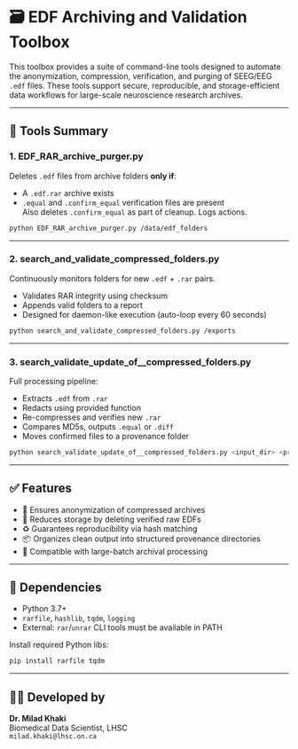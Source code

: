 
# 🗃️ EDF Archiving and Validation Toolbox

This toolbox provides a suite of command-line tools designed to automate the anonymization, compression, verification, and purging of SEEG/EEG `.edf` files. These tools support secure, reproducible, and storage-efficient data workflows for large-scale neuroscience research archives.

---

## 📌 Tools Summary

### 1. **EDF_RAR_archive_purger.py**
Deletes `.edf` files from archive folders **only if**:
- A `.edf.rar` archive exists
- `.equal` and `.confirm_equal` verification files are present  
Also deletes `.confirm_equal` as part of cleanup. Logs actions.

```bash
python EDF_RAR_archive_purger.py /data/edf_folders
```

---

### 2. **search_and_validate_compressed_folders.py**
Continuously monitors folders for new `.edf` + `.rar` pairs.
- Validates RAR integrity using checksum
- Appends valid folders to a report
- Designed for daemon-like execution (auto-loop every 60 seconds)

```bash
python search_and_validate_compressed_folders.py /exports
```

---

### 3. **search_validate_update_of__compressed_folders.py**
Full processing pipeline:
- Extracts `.edf` from `.rar`
- Redacts using provided function
- Re-compresses and verifies new `.rar`
- Compares MD5s, outputs `.equal` or `.diff`
- Moves confirmed files to a provenance folder

```bash
python search_validate_update_of__compressed_folders.py <input_dir> <provenance_dir>
```

---

## ✅ Features

- 🔐 Ensures anonymization of compressed archives
- 💾 Reduces storage by deleting verified raw EDFs
- ♻️ Guarantees reproducibility via hash matching
- 📦 Organizes clean output into structured provenance directories
- 🧪 Compatible with large-batch archival processing

---

## 🧰 Dependencies

- Python 3.7+
- `rarfile`, `hashlib`, `tqdm`, `logging`
- External: `rar`/`unrar` CLI tools must be available in PATH

Install required Python libs:

```bash
pip install rarfile tqdm
```

---

## 👨‍⚕️ Developed by  
**Dr. Milad Khaki**  
Biomedical Data Scientist, LHSC  
`milad.khaki@lhsc.on.ca`
